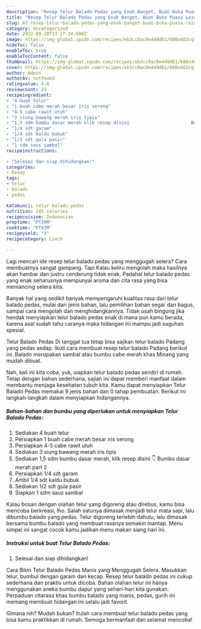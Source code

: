 ```yaml
---
description: "Resep Telur Balado Pedas yang Enak Banget, Buat Buka Puasa Lezat"
title: "Resep Telur Balado Pedas yang Enak Banget, Buat Buka Puasa Lezat"
slug: 87-resep-telur-balado-pedas-yang-enak-banget-buat-buka-puasa-lezat
category: Uncategorized
date: 2022-09-20T23:27:34.608Z
image: https://img-global.cpcdn.com/recipes/eb3cc0ac0e449d61/680x482cq70/telur-balado-pedas-foto-resep-utama.jpg
hideToc: false
enableToc: true
enableTocContent: false
thumbnail: https://img-global.cpcdn.com/recipes/eb3cc0ac0e449d61/680x482cq70/telur-balado-pedas-foto-resep-utama.jpg
cover: https://img-global.cpcdn.com/recipes/eb3cc0ac0e449d61/680x482cq70/telur-balado-pedas-foto-resep-utama.jpg
author: Admin
authorAv: notfound
ratingvalue: 4.8
reviewcount: 23
recipeingredient:
- "4 buah telur"
- "1 buah cabe merah besar iris serong"
- "4-5 cabe rawit utuh"
- "3 siung bawang merah iris tipis"
- "1,5 sdm bumbu dasar merah klik resep disini                       Bumbu dasar merah part 2"
- "1/4 sdt garam"
- "1/4 sdt kaldu bubuk"
- "1/2 sdt gula pasir"
- "1 sdm saus sambal"
recipeinstructions:

- "Selesai dan siap dihidangkan!"
categories:
- Resep
tags:
- telur
- balado
- pedas

katakunci: telur balado pedas 
nutrition: 245 calories
recipecuisine: Indonesian
preptime: "PT39M"
cooktime: "PT43M"
recipeyield: "3"
recipecategory: Lunch

---
```



Lagi mencari ide resep telur balado pedas yang menggugah selera? Cara membuatnya sangat gampang. Tapi Kalau keliru mengolah maka hasilnya akan hambar dan justru cenderung tidak enak. Padahal telur balado pedas yang enak seharusnya mempunyai aroma dan cita rasa yang bisa memancing selera kita.


Banyak hal yang sedikit banyak mempengaruhi kualitas rasa dari telur balado pedas, mulai dari jenis bahan, lalu pemilihan bahan segar dan bagus, sampai cara mengolah dan menghidangkannya. Tidak usah bingung jika hendak menyiapkan telur balado pedas enak di mana pun kamu berada, karena asal sudah tahu caranya maka hidangan ini mampu jadi suguhan spesial.

Telur Balado Pedas Di tanggal tua tetap bisa sajikan telur balado Padang yang pedas sedap. Ikuti cara membuat resep telur balado Padang berikut ini. Balado merupakan sambal atau bumbu cabe merah khas Minang yang mudah dibuat.


Nah, kali ini kita coba, yuk, siapkan telur balado pedas sendiri di rumah. Tetap dengan bahan sederhana, sajian ini dapat memberi manfaat dalam membantu menjaga kesehatan tubuh kita. Kamu dapat menyiapkan Telur Balado Pedas memakai 9 jenis bahan dan 0 tahap pembuatan. Berikut ini langkah-langkah dalam menyiapkan hidangannya.

<!--inarticleads1-->

##### Bahan-bahan dan bumbu yang diperlukan untuk menyiapkan Telur Balado Pedas:

1. Sediakan 4 buah telur
1. Persiapkan 1 buah cabe merah besar iris serong
1. Persiapkan 4-5 cabe rawit utuh
1. Sediakan 3 siung bawang merah iris tipis
1. Sediakan 1,5 sdm bumbu dasar merah, klik resep disini 👇                      Bumbu dasar merah part 2
1. Persiapkan 1/4 sdt garam
1. Ambil 1/4 sdt kaldu bubuk
1. Sediakan 1/2 sdt gula pasir
1. Siapkan 1 sdm saus sambal


Kalau bosan dengan olahan telur yang digoreng atau direbus, kamu bisa mencoba berkreasi, lho. Salah satunya dimasak menjadi telur mata sapi, lalu dibumbu balado yang pedas. Telur digoreng terlebih dahulu, lalu dimasak bersama bumbu balado yang membuat rasanya semakin mantap. Menu simpel ini sangat cocok kamu jadikan menu makan siang hari ini. 

<!--inarticleads2-->

##### Instruksi untuk buat Telur Balado Pedas:


1. Selesai dan siap dihidangkan!

Cara Bikin Telur Balado Pedas Manis yang Menggugah Selera. Masukkan telur, bumbui dengan garam dan kecap. Resep telur balado pedas ini cukup sederhana dan praktis untuk dicoba. Bahan olahan telur ini hanya menggunakan aneka bumbu dapur yang sehari-hari kita gunakan. Perpaduan citarasa khas bumbu balado yang manis, pedas, gurih ini memang membuat hidangan ini selalu jadi favorit. 

Gimana nih? Mudah bukan? Itulah cara membuat telur balado pedas yang bisa kamu praktikkan di rumah. Semoga bermanfaat dan selamat mencoba!
